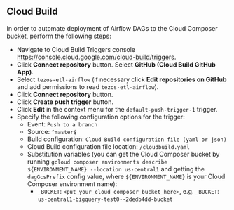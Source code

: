 ## Cloud Build

In order to automate deployment of Airflow DAGs to the Cloud Composer bucket, perform the following steps:

- Navigate to Cloud Build Triggers console https://console.cloud.google.com/cloud-build/triggers.
- Click **Connect repository** button. Select **GitHub (Cloud Build GitHub App)**.
- Select `tezos-etl-airflow` (if necessary click **Edit repositories on GitHub** and add permissions to read `tezos-etl-airflow`).
- Click **Connect repository** button.
- Click **Create push trigger** button.
- Click **Edit** in the context menu for the `default-push-trigger-1` trigger.
- Specify the following configuration options for the trigger:
    - Event: `Push to a branch`
    - Source: `^master$`
    - Build configuration: `Cloud Build configuration file (yaml or json)`
    - Cloud Build configuration file location: `/cloudbuild.yaml`
    - Substitution variables (you can get the Cloud Composer bucket by running 
      `gcloud composer environments describe ${ENVIRONMENT_NAME} --location us-central1` and getting 
      the `dagGcsPrefix` config value, 
      where `${ENVIRONMENT_NAME}` is your Cloud Composer environment name):
        - `_BUCKET`: `<put_your_cloud_composer_bucket_here>`, e.g. `_BUCKET`: `us-central1-bigquery-test0--2dedb4dd-bucket`